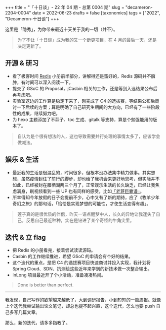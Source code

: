+++
title = "「十日谈」- 22 年 04 期 - 总第 0004 期"
slug = "decameron-2204-0004"
date = 2022-06-23
drafts = false
[taxonomies]
tags = ["2022", "Decameron-十日谈"]
+++

这里是「隐秀」，为你带来最近十天关于我的一切（并不）。

> 为了不让「十日谈」成为我的又一个断更项目，在 4 月的最后一天，还是决定更新了。

## 开源 & 研习

-   看了极客时间 [Redis](https://time.geekbang.org/column/intro/100056701) 小册前半部分，讲解得还是蛮好的，Redis 源码并不臃肿，有时间可以深入阅读一下。
-   提交了 GSoC 的 Proposal，jCasbin 相关的工作，还是等到入选结果公布后再考虑吧。
-   实验室这边的工作算是稳定下来了，刚完成了 C4 的选拔赛，等结果公布后商讨一下后续的方案；算是明确了自己研究生期间的大方向，已经有了一些阶段性的成果，继续努力吧。
-   为 hexo 主题添加了不蒜子、toc 生成、gitalk 等支持，算是个勉强能用的版本了。

> 自认为是个很有想法的人，这也导致需要并行处理的事情太多了，应该学会做减法。

## 娱乐 & 生活

-   最近我的生活是很混乱的，时间很多，但根本没办法集中精力做事。其实想想，虽然疫情封住了前行的脚步，却也给了我机会来更好地思考，但实际并不如此，已经被封在雁栖湖两三个月了，正常娱乐生活的长久缺乏，已经让我焦虑满身，刷视频看到一些 UP 也有同样的感受，比如[「老蒋巨靠谱」](https://www.bilibili.com/video/BV1UY4y1e7jG)。
-   所幸得知今年放假的日子会提前不少，心中又有了新的期待，应了《牧羊少年奇幻之旅》的那句话，「恰恰是实现梦想的可能性，才使生活变得有趣」。

> 莲子真的是很优质的伴侣，昨天一语点醒梦中人，长久的异地让我迷失了自己，反思自己最近种种，实在是钻进了某个奇怪的牛角尖里。

## 迭代 & 立 flag

-   把 Redis 的小册看完，接着尝试读读源码。
-   Casbin 的工作继续推进，希望 GSoC 的申请会有个好的结果。
-   这个迭代的重点，是把 C4 的选拔赛项目快速商讨并投入实现，我计划将 Spring Cloud、SDN、抗测绘这些近年来学到的新技术做一次整合输出。
-   InLong 项目最近开了个小活动，准备凑凑热闹。

> Done is better than perfect.

---

我发现，自己写作的欲望越来越低了，大到调研报告，小到短短的一篇周报。就像上个迭代我尝试输出论文笔记，却总也提不起兴趣，这个迭代，怎么也要 push 自己多写几篇文章。

那么，新的迭代，请多多指教了。